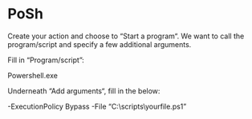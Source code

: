 # PoSh

Create your action and choose to “Start a program“.
We want to call the program/script and specify a few additional arguments.

Fill in “Program/script”:

Powershell.exe

Underneath “Add arguments“, fill in the below:

-ExecutionPolicy Bypass -File “C:\scripts\yourfile.ps1”
